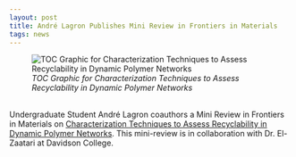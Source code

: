 ```yaml
---
layout: post
title: André Lagron Publishes Mini Review in Frontiers in Materials
tags: news
---
```

<figure>
  <img src="https://lesliehamachi.github.io/images/2022_FrontMater_9_915296.png" alt="TOC Graphic for Characterization Techniques to Assess Recyclability in Dynamic Polymer Networks" title="TOC Graphic for Characterization Techniques to Assess Recyclability in Dynamic Polymer Networks">
  <figcaption><em>TOC Graphic for Characterization Techniques to Assess Recyclability in Dynamic Polymer Networks</em></figcaption>
</figure>  
<br>
Undergraduate Student André Lagron coauthors a Mini Review in Frontiers in Materials on <a href="https://www.frontiersin.org/journals/materials/articles/10.3389/fmats.2022.915296/full">Characterization Techniques to Assess Recyclability in Dynamic Polymer Networks</a>. This mini-review is in collaboration with Dr. El-Zaatari at Davidson College.

